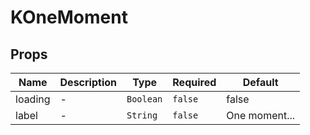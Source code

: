 # KOneMoment

## Props

<!-- @vuese:KOneMoment:props:start -->
|Name|Description|Type|Required|Default|
|---|---|---|---|---|
|loading|-|`Boolean`|`false`|false|
|label|-|`String`|`false`|One moment...|

<!-- @vuese:KOneMoment:props:end -->


